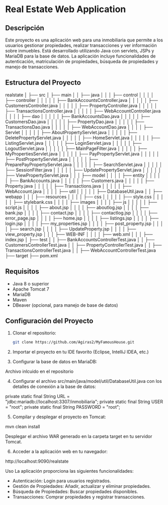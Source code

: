 # Real Estate Web Application

## Descripción

Este proyecto es una aplicación web para una inmobiliaria que permite a los usuarios gestionar propiedades, realizar transacciones y ver información sobre inmuebles. Está desarrollado utilizando Java con servlets, JSPs y MariaDB para la base de datos. La aplicación incluye funcionalidades de autenticación, matriculación de propiedades, búsqueda de propiedades y manejo de transacciones.

## Estructura del Proyecto

realstate
│
├── src
│ ├── main
│ │ ├── java
│ │ │ ├── control
│ │ │ │ ├── controller
│ │ │ │ │ ├── BankAccountsController.java
│ │ │ │ │ ├── CustomersController.java
│ │ │ │ │ ├── PropertyController.java
│ │ │ │ │ ├── TransactionsController.java
│ │ │ │ │ ├── WebAccountController.java
│ │ │ │ ├── dao
│ │ │ │ │ ├── BankAccountsDao.java
│ │ │ │ │ ├── CustomersDao.java
│ │ │ │ │ ├── PropertyDao.java
│ │ │ │ │ ├── TransactionsDao.java
│ │ │ │ │ ├── WebAccountDao.java
│ │ │ │ ├── Servlet
│ │ │ │ │ ├── AboutPropertyServlet.java
│ │ │ │ │ ├── DeletePropertyServlet.java
│ │ │ │ │ ├── HomeServlet.java
│ │ │ │ │ ├── ListingServlet.java
│ │ │ │ │ ├── LoginServlet.java
│ │ │ │ │ ├── LogoutServlet.java
│ │ │ │ │ ├── MainPageFilter.java
│ │ │ │ │ ├── MyPropertiesServlet.java
│ │ │ │ │ ├── PayPropertyServlet.java
│ │ │ │ │ ├── PostPropertyServlet.java
│ │ │ │ │ ├── PreparePayPropertyServlet.java
│ │ │ │ │ ├── SearchServlet.java
│ │ │ │ │ ├── SessionFilter.java
│ │ │ │ │ ├── UpdatePropertyServlet.java
│ │ │ │ │ ├── ViewPropertyServlet.java
│ │ │ ├── model
│ │ │ │ ├── entity
│ │ │ │ │ ├── BankAccounts.java
│ │ │ │ │ ├── Customers.java
│ │ │ │ │ ├── Property.java
│ │ │ │ │ ├── Transactions.java
│ │ │ │ │ ├── WebAccount.java
│ │ │ │ ├── util
│ │ │ │ │ ├── DatabaseUtil.java
│ │ ├── webapp
│ │ │ ├── resources
│ │ │ │ ├── css
│ │ │ │ │ ├── style.css
│ │ │ │ │ ├── stylebank.css
│ │ │ │ ├── images
│ │ │ │ ├── js
│ │ │ │ │ ├── script.js
│ │ │ │ ├── about.jsp
│ │ │ │ ├── aboutlog.jsp
│ │ │ │ ├── bank.jsp
│ │ │ │ ├── contact.jsp
│ │ │ │ ├── contactlog.jsp
│ │ │ │ ├── error_page.jsp
│ │ │ │ ├── home.jsp
│ │ │ │ ├── listings.jsp
│ │ │ │ ├── login.jsp
│ │ │ │ ├── my_properties.jsp
│ │ │ │ ├── post_property.jsp
│ │ │ │ ├── search.jsp
│ │ │ │ ├── UpdateProperty.jsp
│ │ │ │ ├── view_property.jsp
│ │ │ ├── WEB-INF
│ │ │ │ ├── web.xml
│ │ │ ├── index.jsp
│ ├── test
│ │ ├── BankAccountsControllerTest.java
│ │ ├── CustomersControllerTest.java
│ │ ├── PropertyControllerTest.java
│ │ ├── TransactionsControllerTest.java
│ │ ├── WebAccountControllerTest.java
├── target
├── pom.xml


## Requisitos

- Java 8 o superior
- Apache Tomcat 7
- MariaDB
- Maven
- DBeaver (opcional, para manejo de base de datos)

## Configuración del Proyecto

1. Clonar el repositorio:

   ```bash
   git clone https://github.com/Agiras2/MyFamousHouse.git


2. Importar el proyecto en tu IDE favorito (Eclipse, IntelliJ IDEA, etc.)

3. Configurar la base de datos en MariaDB:

Archivo inlcuido en el repositorio


4. Configurar el archivo src/main/java/model/util/DatabaseUtil.java con los detalles de conexión a la base de datos:

private static final String URL = "jdbc:mariadb://localhost:3307/inmobiliaria";
private static final String USER = "root";
private static final String PASSWORD = "root";

5. Compilar y desplegar el proyecto en Tomcat:

mvn clean install

Desplegar el archivo WAR generado en la carpeta target en tu servidor Tomcat.


6. Acceder a la aplicación web en tu navegador:

http://localhost:9090/realstate


Uso
La aplicación proporciona las siguientes funcionalidades:

- Autenticación: Login para usuarios registrados.
- Gestión de Propiedades: Añadir, actualizar y eliminar propiedades.
- Búsqueda de Propiedades: Buscar propiedades disponibles.
- Transacciones: Comprar propiedades y registrar transacciones.
